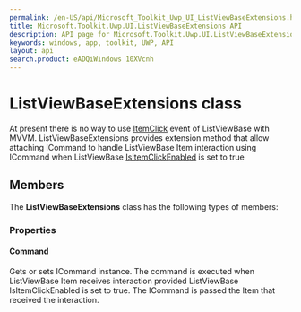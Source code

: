 ```yaml
---
permalink: /en-US/api/Microsoft_Toolkit_Uwp_UI_ListViewBaseExtensions.htm
title: Microsoft.Toolkit.Uwp.UI.ListViewBaseExtensions API 
description: API page for Microsoft.Toolkit.Uwp.UI.ListViewBaseExtensions
keywords: windows, app, toolkit, UWP, API
layout: api
search.product: eADQiWindows 10XVcnh
---
```



# ListViewBaseExtensions class

At present there is no way to use [ItemClick](https://msdn.microsoft.com/en-us/library/windows/apps/windows.ui.xaml.controls.listviewbase.itemclick.aspx) event of ListViewBase with MVVM.
ListViewBaseExtensions provides extension method that allow attaching ICommand to handle ListViewBase Item interaction using ICommand when ListViewBase [IsItemClickEnabled](https://msdn.microsoft.com/en-us/library/windows/apps/windows.ui.xaml.controls.listviewbase.isitemclickenabled.aspx) is set to true

## Members

The **ListViewBaseExtensions** class has the following types of members:

### Properties

#### Command

Gets or sets ICommand instance. The command is executed when ListViewBase Item receives interaction provided ListViewBase IsItemClickEnabled is set to true.
The ICommand is passed the Item that received the interaction.